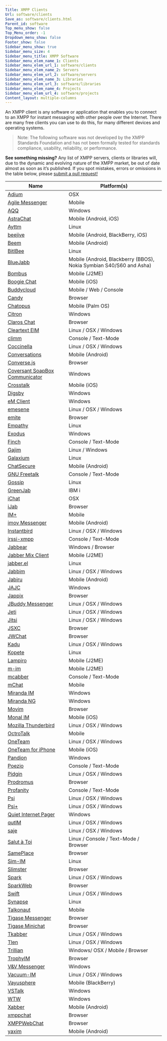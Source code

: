 ```yaml
---
Title: XMPP Clients
Url: software/clients
Save_as: software/clients.html
Parent_id: software
Top_menu_show: false
Top_Menu_order: -1
Dropdown_menu_show: false
Footer_show: false
Sidebar_menu_show: true
Sidebar_menu_size: 4
Sidebar_menu_title: XMPP Software
Sidebar_menu_elem_name_1: Clients
Sidebar_menu_elem_url_1: software/clients
Sidebar_menu_elem_name_2: Servers
Sidebar_menu_elem_url_2: software/servers
Sidebar_menu_elem_name_3: Libraries
Sidebar_menu_elem_url_3: software/libraries
Sidebar_menu_elem_name_4: Projects
Sidebar_menu_elem_url_4: software/projects
Content_layout: multiple-columns
---
```



An XMPP client is any software or application that enables you to connect to an XMPP for instant messaging with other people over the Internet. There are many free clients you can use to do this, for many different devices and operating systems.

> Note: The following software was not developed by the XMPP Standards Foundation and has not been formally tested for standards compliance, usability, reliability, or performance.

__See something missing?__ Any list of XMPP servers, clients or libraries will, due to the dynamic and evolving nature of the XMPP market, be out of date almost as soon as it’s published. If you spot mistakes, errors or omissions in the table below, please [submit a pull request!](https://github.com/xsf/xmpp.org)

| Name                           | Platform(s)                                           |
|--------------------------------|-------------------------------------------------------|
| [Adium](http://adium.org)                          | OSX                                                |
| [Agile Messenger](http://agilemobile.com)                | Mobile                                             |
| [AQQ](http://aqq.eu)                            | Windows                                            |
| [AstraChat](http://astrachat.com)                      | Mobile (Android, iOS)                              |
| [Ayttm](http://ayttm.sourceforge.net)                          | Linux                                        |
| [beejive](http://beejive.com)                        | Mobile (Android, BlackBerry, iOS)                  |
| [Beem](http://beem-project.com)                           | Mobile (Android)                                   |
| [BitlBee](http://bitlbee.org)                        | Linux                                              |
| [BlueJabb](http://bluejabb.com)                       | Mobile (Android, Blackberry (BBOS), Nokia Symbian S40/S60 and Asha)      |
| [Bombus](http://bombus-im.org)                         | Mobile (J2ME)                                          |
| [Boogie Chat](http://bombus-im.org)                    | Mobile (iOS)                                           |
| [Buddycloud](http://buddycloud.com)                  | Mobile / Web / Console                                    |
| [Candy](http://github.com)                          | Browser                                                |
| [Chatopus](https://github.com/candy-chat)                       | Mobile (Palm OS)                                       |
| [Citron](http://citron-im.com)                         | Windows                                                |
| [Claros Chat](http://claros.org)                    | Browser                                                |
| [Cleartext EIM](http://cleartext.com)                  | Linux / OSX / Windows                                  |
| [climm](http://climm.org)                          | Console / Text-Mode                                    |
| [Coccinella](http://coccinella.im)                     | Linux / OSX / Windows                                  |
| [Conversations](https://github.com/siacs/Conversations)                  | Mobile (Android)              |
| [Converse.js](http://conversejs.org)                    | Browser                                                |
| [Coversant SoapBox Communicator](http://coversant.com) | Windows                                                |
| [Crosstalk](http://portablek.com)                      | Mobile (iOS)                                           |
| [Digsby](http://digsby.com)                         | Windows                                                |
| [eM Client](http://emclient.com)                      | Windows                                                |
| [emesene](http://emesene.org)                        | Linux / OSX / Windows                                  |
| [emite](https://github.com/EmiteGWT/emite)                          | Browser                                          |
| [Empathy](http://live.gnome.org)                        | Linux                                                  |
| [Exodus](http://https://code.google.com/p/exodus/)                         | Windows                                   |
| [Finch](http://developer.pidgin.im)                          | Console / Text-Mode                                 |
| [Gajim](http://gajim.org)                          | Linux / Windows                                        |
| [Galaxium](http://code.google.com)                       | Linux                                                  |
| [ChatSecure](http://guardianproject.info)                     | Mobile (Android)                                  |
| [GNU Freetalk](http://gnu.org)                   | Console / Text-Mode                                    |
| [Gossip](http://https://wiki.gnome.org/Apps/Attic/Gossip)                         | Linux                                |
| [GreenJab](http://bvstools.com)                       | IBM i                                                  |
| [iChat](http://apple.com)                          | OSX                                                    |
| [iJab](http://)                           | Browser                                                    
| [IM+](http://shapeservices.com)                            | Mobile                                                 |
| [imov Messenger](http://movsoftware.com)                 | Mobile (Android)                                       |
| [Instantbird](http://instantbird.com)                    | Linux / OSX / Windows                                  |
| [irssi-xmpp](http://cybione.org)                     | Console / Text-Mode                                    |
| [Jabbear](http://jabbear.com)                        | Windows / Browser                                      |
| [Jabber Mix Client](http://jabbermixclient.sourceforge.net)              | Mobile (J2ME)                |
| [jabber.el](http://emacs-jabber.sourceforge.net)                      | Linux                             |
| [Jabbim](http://jabbim.com)                         | Linux / OSX / Windows                                  |
| [Jabiru](http://jabiru.info)                         | Mobile (Android)                                       |
| [JAJC](http://jajc.jrudevels.org)                           | Windows                                                |
| [Jappix](http://jappix.org)                         | Browser                                                |
| [JBuddy Messenger](http://zionsoftware.com)               | Linux / OSX / Windows                                  |
| [Jeti](http://jeti-im.org)                           | Linux / OSX / Windows                                  |
| [Jitsi](http://jitsi.org)       | Linux / OSX / Windows                                               |
| [JSXC](http://jsxc.org)                           | Browser                                                |
| [JWChat](http://stefan-strigler.de/jwchat)                         | Browser                                 |
| [Kadu](http://kadu.net)                           | Linux / OSX / Windows                                  |
| [Kopete](http://kopete.kde.org)                         | Linux                                                  |
| [Lampiro](http://lampiro.bluendo.com)                        | Mobile (J2ME)                                       |
| [m-im](http://code.google.com)                           | Mobile (J2ME)                                          |
| [mcabber](http://mcabber.com)                        | Console / Text-Mode                                    |
| [mChat](http://smape.com)                          | Mobile                                                 |
| [Miranda IM](http://miranda-im.org)                     | Windows                                                |
| [Miranda NG](http://miranda-ng.org)                     | Windows                                                |
| [Movim](https://movim.eu)                         | Browser                                                |
| [Monal IM](http://monal.im)                       | Mobile (iOS)                                           |
| [Mozilla Thunderbird](http://mozilla.org/thunderbird)            | Linux / OSX / Windows                       |
| [OctroTalk](http://octro.com)                      | Mobile                                                 |
| [OneTeam](http://oneteam.im)                        | Linux / OSX / Windows                                  |
| [OneTeam for iPhone](http://oneteam.im)             | Mobile (iOS)                                           |
| [Pandion](http://pandion.im)                        | Windows                                                |
| [Poezio](http://poezio.eu)                         | Console / Text-Mode                                    |
| [Pidgin](http://pidgin.im)                         | Linux / OSX / Windows                                  |
| [Prodromus](http://forge.webpresso.net)                      | Browser                                             |
| [Profanity](http://profanity.im)                      | Console / Text-Mode                                    |
| [Psi](http://psi-im.org)                            | Linux / OSX / Windows                                  |
| [Psi+](http://psi-plus.im)                           | Linux / OSX / Windows                                  |
| [Quiet Internet Pager](http://forum.qip.ru)     | Windows                                                |
| [qutIM](http://qutim.org)                          | Linux / OSX / Windows                                  |
| [saje](http://code.google.com)                           | Linux / OSX / Windows                                  |
| [Salut à Toi](http://goffi.org)                    | Linux / Console / Text-Mode / Browser                  |
| [SamePlace](http://sameplace.cc)                      | Browser                                                |
| [Sim-IM](http://sim-im.org)                         | Linux                                                  |
| [Slimster](http://slimster.org)                       | Browser                                                |
| [Spark](http://igniterealtime.org)                          | Linux / OSX / Windows                                  |
| [SparkWeb](http://igniterealtime.org)                       | Browser                                                |
| [Swift](http://swift.im)                          | Linux / OSX / Windows                                  |
| [Synapse](http://synapse.im)                        | Linux                                                  |
| [Talkonaut](http://talkonaut.com)                      | Mobile                                                 |
| [Tigase Messenger](http://tigase.org)               | Browser                                                |
| [Tigase Minichat](http://tigase.org)                | Browser                                                |
| [Tkabber](http://tkabber.jabber.ru)                        | Linux / OSX / Windows                                  |
| [Tlen](http://tlen.pl)                           | Linux / OSX / Windows                                  |
| [Trillian](http://trillian.im)                       | Windows/ OSX / Mobile / Browser                        |
| [TrophyIM](http://code.google.com)                       | Browser                                                |
| [V&V Messenger](http://altertech.net)                  | Windows                                                |
| [Vacuum-IM](http://vacuum-im.org)                      | Linux / OSX / Windows                                  |
| [Vayusphere](http://vayusphere.com)                     | Mobile (BlackBerry)                                    |
| [VSTalk](http://codeplex.com)                         | Windows                                                |
| [WTW](http://k2t.eu)                            | Windows                                                |
| [Xabber](http://xabber.com)                         | Mobile (Android)                                       |
| [xmppchat](http://babelmonkeys.de)                       | Browser                                                |
| [XMPPWebChat](http://code.google.com)                    | Browser                                                |
| [yaxim](http://yaxim.org)                          | Mobile (Android)                                       |

